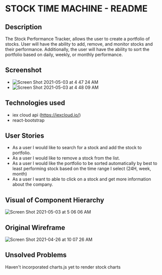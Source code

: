 # STOCK TIME MACHINE - README

## Description
The Stock Performance Tracker, allows the user to create a portfolio of stocks.  User will have the ability to add, remove, and monitor stocks and their performance. Additionally, the user will have the ability to sort the portfolio based on daily, weekly, or monthly performance. 

## Screenshot
* ![Screen Shot 2021-05-03 at 4 47 24 AM](https://user-images.githubusercontent.com/80619820/116857385-b5657200-abca-11eb-9aa5-b9b03032627b.png)
* ![Screen Shot 2021-05-03 at 4 48 09 AM](https://user-images.githubusercontent.com/80619820/116857434-cd3cf600-abca-11eb-9903-0e69977c7fa6.png)

## Technologies used
* iex cloud api (https://iexcloud.io/)
* react-bootstrap

## User Stories
* As a user I would like to search for a stock and add the stock to portfolio.
* As a user I would like to remove a stock from the list.
* As a user I would like the portfolio to be sorted automatically by best to least performing stock based on the time range I select (24H, week, month)
* As a user I want to able to click on a stock and get more information about the company.

## Visual of Component Hierarchy
![Screen Shot 2021-05-03 at 5 06 06 AM](https://user-images.githubusercontent.com/80619820/116859003-4b020100-abcd-11eb-825a-408b5b0a6958.png)

## Original Wireframe
![Screen Shot 2021-04-26 at 10 07 26 AM](https://user-images.githubusercontent.com/80619820/116856908-e6917280-abc9-11eb-8c06-ca2f08224da9.png)

## Unsolved Problems
Haven't incorporated charts.js yet to render stock charts
